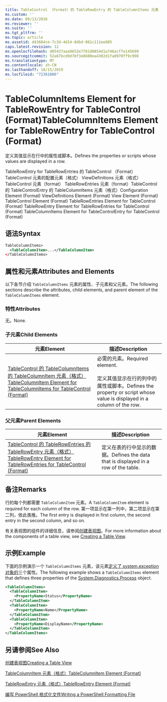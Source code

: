 ```yaml
---
title: TableControl （Format）的 TableRowEntry 的 TableColumnItems 元素 |Microsoft Docs
ms.custom: ''
ms.date: 09/13/2016
ms.reviewer: ''
ms.suite: ''
ms.tgt_pltfrm: ''
ms.topic: article
ms.assetid: d43684ce-7c3d-4d14-8dbd-061c111ee805
caps.latest.revision: 12
ms.openlocfilehash: d05437aaa9652e7f81d0854d1a746acffe145699
ms.sourcegitcommit: 52a67bcd9d7bf3e8600ea4302d1fa8970ff9c998
ms.translationtype: MT
ms.contentlocale: zh-CN
ms.lasthandoff: 10/15/2019
ms.locfileid: "72361806"
---
```

# <a name="tablecolumnitems-element-for-tablerowentry-for-tablecontrol-format"></a><span data-ttu-id="dc38b-102">TableColumnItems Element for TableRowEntry for TableControl (Format)</span><span class="sxs-lookup"><span data-stu-id="dc38b-102">TableColumnItems Element for TableRowEntry for TableControl (Format)</span></span>

<span data-ttu-id="dc38b-103">定义其值显示在行中的属性或脚本。</span><span class="sxs-lookup"><span data-stu-id="dc38b-103">Defines the properties or scripts whose values are displayed in a row.</span></span>

<span data-ttu-id="dc38b-104">TableRowEntry for TableRowEntries 的 TableControl （Format） TableControl 元素的配置元素（格式） ViewDefinitions 元素（格式） TableControl 元素（format） TableRowEntries 元素（format）TableControl 的 TableControlEntry 的 TableColumnItems 元素（格式）</span><span class="sxs-lookup"><span data-stu-id="dc38b-104">Configuration Element (Format) ViewDefinitions Element (Format) View Element (Format) TableControl Element (Format) TableRowEntries Element for TableControl (Format) TableRowEntry Element for TableRowEntries for TableControl (Format) TableColumnItems Element for TableControlEntry for TableControl (Format)</span></span>

## <a name="syntax"></a><span data-ttu-id="dc38b-105">语法</span><span class="sxs-lookup"><span data-stu-id="dc38b-105">Syntax</span></span>

```xml
TableColumnItems>
  <TableColumnItem>...</TableColumnItem>
</TableColumnItems>
```

## <a name="attributes-and-elements"></a><span data-ttu-id="dc38b-106">属性和元素</span><span class="sxs-lookup"><span data-stu-id="dc38b-106">Attributes and Elements</span></span>

<span data-ttu-id="dc38b-107">以下各节介绍 `TableColumnItems` 元素的属性、子元素和父元素。</span><span class="sxs-lookup"><span data-stu-id="dc38b-107">The following sections describe the attributes, child elements, and parent element of the `TableColumnItems` element.</span></span>

### <a name="attributes"></a><span data-ttu-id="dc38b-108">特性</span><span class="sxs-lookup"><span data-stu-id="dc38b-108">Attributes</span></span>

<span data-ttu-id="dc38b-109">无。</span><span class="sxs-lookup"><span data-stu-id="dc38b-109">None.</span></span>

### <a name="child-elements"></a><span data-ttu-id="dc38b-110">子元素</span><span class="sxs-lookup"><span data-stu-id="dc38b-110">Child Elements</span></span>

|<span data-ttu-id="dc38b-111">元素</span><span class="sxs-lookup"><span data-stu-id="dc38b-111">Element</span></span>|<span data-ttu-id="dc38b-112">描述</span><span class="sxs-lookup"><span data-stu-id="dc38b-112">Description</span></span>|
|-------------|-----------------|
|[<span data-ttu-id="dc38b-113">TableControl 的 TableColumnItems 的 TableColumnItem 元素（格式）</span><span class="sxs-lookup"><span data-stu-id="dc38b-113">TableColumnItem Element for TableColumnItems for TableControl (Format)</span></span>](./tablecolumnitem-element-for-tablecolumnitems-for-tablecontrol-format.md)|<span data-ttu-id="dc38b-114">必需的元素。</span><span class="sxs-lookup"><span data-stu-id="dc38b-114">Required element.</span></span><br /><br /> <span data-ttu-id="dc38b-115">定义其值显示在行的列中的属性或脚本。</span><span class="sxs-lookup"><span data-stu-id="dc38b-115">Defines the property or script whose value is displayed in a column of the row.</span></span>|

### <a name="parent-elements"></a><span data-ttu-id="dc38b-116">父元素</span><span class="sxs-lookup"><span data-stu-id="dc38b-116">Parent Elements</span></span>

|<span data-ttu-id="dc38b-117">元素</span><span class="sxs-lookup"><span data-stu-id="dc38b-117">Element</span></span>|<span data-ttu-id="dc38b-118">描述</span><span class="sxs-lookup"><span data-stu-id="dc38b-118">Description</span></span>|
|-------------|-----------------|
|[<span data-ttu-id="dc38b-119">TableControl 的 TableRowEntries 的 TableRowEntry 元素（格式）</span><span class="sxs-lookup"><span data-stu-id="dc38b-119">TableRowEntry Element for TableRowEntries for TableControl (Format)</span></span>](./tablerowentry-element-for-tablerowentries-for-tablecontrol-format.md)|<span data-ttu-id="dc38b-120">定义在表的行中显示的数据。</span><span class="sxs-lookup"><span data-stu-id="dc38b-120">Defines the data that is displayed in a row of the table.</span></span>|

## <a name="remarks"></a><span data-ttu-id="dc38b-121">备注</span><span class="sxs-lookup"><span data-stu-id="dc38b-121">Remarks</span></span>

<span data-ttu-id="dc38b-122">行的每个列都需要 `TableColumnItem` 元素。</span><span class="sxs-lookup"><span data-stu-id="dc38b-122">A `TableColumnItem` element is required for each column of the row.</span></span> <span data-ttu-id="dc38b-123">第一项显示在第一列中，第二项显示在第二列，依此类推。</span><span class="sxs-lookup"><span data-stu-id="dc38b-123">The first entry is displayed in first column, the second entry in the second column, and so on.</span></span>

<span data-ttu-id="dc38b-124">有关表视图的组件的详细信息，请参阅[创建表视图](./creating-a-table-view.md)。</span><span class="sxs-lookup"><span data-stu-id="dc38b-124">For more information about the components of a table view, see [Creating a Table View](./creating-a-table-view.md).</span></span>

## <a name="example"></a><span data-ttu-id="dc38b-125">示例</span><span class="sxs-lookup"><span data-stu-id="dc38b-125">Example</span></span>

<span data-ttu-id="dc38b-126">下面的示例演示一个 `TableColumnItems` 元素，该元素[定义了 system.exception 对象的](/dotnet/api/System.Diagnostics.Process)三个属性。</span><span class="sxs-lookup"><span data-stu-id="dc38b-126">The following example shows a `TableColumnItems` element that defines three properties of the [System.Diagnostics.Process](/dotnet/api/System.Diagnostics.Process) object.</span></span>

```xml
<TableColumnItems>
  <TableColumnItem>
    <PropertyName>Status</PropertyName>
  </TableColumnItem>
  <TableColumnItem>
    <PropertyName>Name</PropertyName>
  </TableColumnItem>
  <TableColumnItem>
    <PropertyName>DisplayName</PropertyName>
  </TableColumnItem>
</TableColumnItems>

```

## <a name="see-also"></a><span data-ttu-id="dc38b-127">另请参阅</span><span class="sxs-lookup"><span data-stu-id="dc38b-127">See Also</span></span>

[<span data-ttu-id="dc38b-128">创建表视图</span><span class="sxs-lookup"><span data-stu-id="dc38b-128">Creating a Table View</span></span>](./creating-a-table-view.md)

[<span data-ttu-id="dc38b-129">TableColumnItem 元素（格式）</span><span class="sxs-lookup"><span data-stu-id="dc38b-129">TableColumnItem Element (Format)</span></span>](./tablecolumnitem-element-for-tablecolumnitems-for-tablecontrol-format.md)

[<span data-ttu-id="dc38b-130">TableRowEntry 元素（格式）</span><span class="sxs-lookup"><span data-stu-id="dc38b-130">TableRowEntry Element (Format)</span></span>](./tablerowentry-element-for-tablerowentries-for-tablecontrol-format.md)

[<span data-ttu-id="dc38b-131">编写 PowerShell 格式化文件</span><span class="sxs-lookup"><span data-stu-id="dc38b-131">Writing a PowerShell Formatting File</span></span>](./writing-a-powershell-formatting-file.md)
